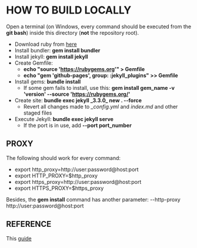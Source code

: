 # HOW TO BUILD LOCALLY #

Open a terminal (on Windows, every command should be executed from the **git bash**) inside this directory (**not** the repository root).

* Download ruby from [here](https://rubyinstaller.org/downloads/)
* Install bundler: **gem install bundler**
* Install jekyll: **gem install jekyll**
* Create Gemfile: 
    * **echo "source 'https://rubygems.org'" > Gemfile**
    * **echo "gem 'github-pages', group: :jekyll_plugins" >> Gemfile**
* Install gems: **bundle install**
    * If some gem fails to install, use this: **gem install gem_name -v 'version' --source 'https://rubygems.org/'**
* Create site: **bundle exec jekyll \_3.3.0\_ new . --force**
    * Revert all changes made to *_config.yml* and *index.md* and other staged files
* Execute Jekyll: **bundle exec jekyll serve**
    * If the port is in use, add **--port port_number**

## PROXY ##

The following should work for every command:

* export http_proxy=http://user:password@host:port
* export HTTP_PROXY=$http_proxy
* export https_proxy=http://user:password@host:port
* export HTTPS_PROXY=$https_proxy

Besides, the **gem install** command has another parameter: --http-proxy http://user:password@host:port

## REFERENCE ##

This [guide](https://help.github.jp/enterprise/2.11/user/articles/setting-up-your-github-pages-site-locally-with-jekyll/)